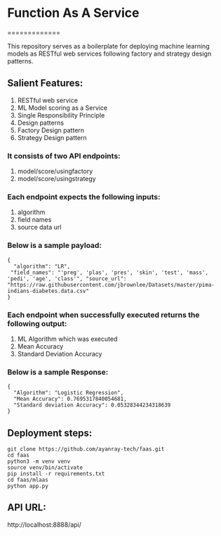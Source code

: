 # Function As A Service
=============


This repository serves as a boilerplate for deploying machine learning models
as RESTful web services following factory and strategy design patterns.


## Salient Features:


1. RESTful web service
2. ML Model scoring as a Service
3. Single Responsibility Principle
4. Design patterns
5. Factory Design pattern
6. Strategy Design pattern


### It consists of two API endpoints:


1. model/score/usingfactory
2. model/score/usingstrategy


### Each endpoint expects the following inputs:


1. algorithm
2. field names
3. source data url


### Below is a sample payload:


```
{
  "algorithm": "LR",
 "field_names": "'preg', 'plas', 'pres', 'skin', 'test', 'mass', 'pedi', 'age', 'class'", "source_url": "https://raw.githubusercontent.com/jbrownlee/Datasets/master/pima-indians-diabetes.data.csv"
}
```


### Each endpoint when successfully executed returns the following output:


1. ML Algorithm which was executed
2. Mean Accuracy
3. Standard Deviation Accuracy


### Below is a sample Response:


```
{
  "Algorithm": "Logistic Regression",
  "Mean Accuracy": 0.7695317840054681,
  "Standard deviation Accuracy": 0.05328344234318639
}
```


## Deployment steps:

```
git clone https://github.com/ayanray-tech/faas.git
cd faas
python3 -m venv venv
source venv/bin/activate
pip install -r requirements.txt
cd faas/mlaas
python app.py
```


## API URL:
http://localhost:8888/api/
